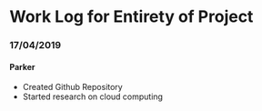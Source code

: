 # Work Log for Entirety of Project

### 17/04/2019
#### Parker
* Created Github Repository
* Started research on cloud computing
